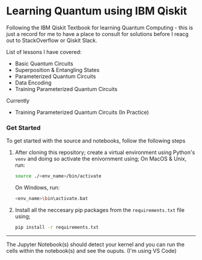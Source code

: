 # Learning Quantum using IBM Qiskit
Following the IBM Qiskit Textbook for learning Quantum Computing - this is just a record for me to have a place to consult for solutions before I reacg out to StackOverflow or Qiskit Slack.

List of lessons I have covered:
- Basic Quantum Circuits
- Superposition & Entangling States
- Parameterized Quantum Circuits
- Data Encoding
- Training Parameterized Quantum Circuits

Currently
- Training Parameterized Quantum Circuits (In Practice)

### __Get Started__
To get started with the source and notebooks, follow the following steps
1. After cloning this repository; create a virtual environment using Python's `venv` and doing so activate the enivornment using; 
   On MacOS & Unix, run:
   ```bash
   source ./<env_name>/bin/activate
   ```
   
   On Windows, run:
   ```bash
   <env_name>\bin\activate.bat
   ```
   

2. Install all the neccesary pip packages from the `requirements.txt` file using;
   ```bash
   pip install -r requirements.txt
   ```

--------
The Jupyter Notebook(s) should detect your kernel and you can run the cells within the notebook(s) and see the ouputs. (I'm using VS Code)